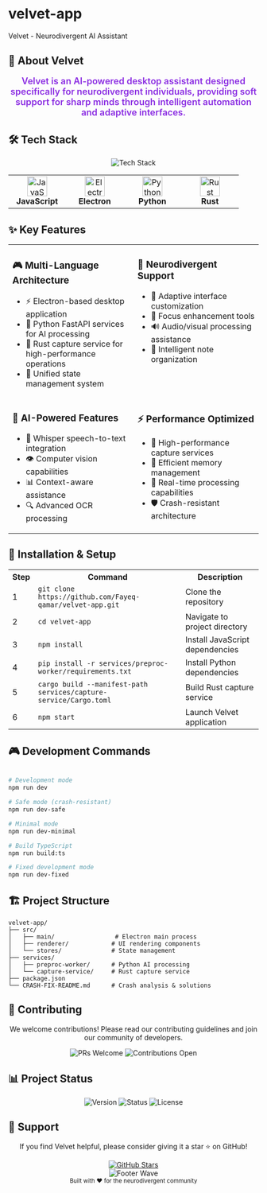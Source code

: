 # velvet-app

Velvet - Neurodivergent AI Assistant

## 🎯 About Velvet

<div align="center">
  <p style="font-size: 18px; color: #8A2BE2; font-weight: 600;">
    Velvet is an AI-powered desktop assistant designed specifically for neurodivergent individuals, 
    providing soft support for sharp minds through intelligent automation and adaptive interfaces.
  </p>
</div>

## 🛠️ Tech Stack

<div align="center">
  <img src="https://skillicons.dev/icons?i=js,electron,nodejs,python,rust,fastapi,tokio,react,html,css,vscode,github" alt="Tech Stack" />
</div>

<table align="center">
  <tr>
    <td align="center" width="100">
      <img src="https://cdn.jsdelivr.net/gh/devicons/devicon/icons/javascript/javascript-original.svg" width="40" height="40" alt="JavaScript" />
      <br><strong>JavaScript</strong>
    </td>
    <td align="center" width="100">
      <img src="https://cdn.jsdelivr.net/gh/devicons/devicon/icons/electron/electron-original.svg" width="40" height="40" alt="Electron" />
      <br><strong>Electron</strong>
    </td>
    <td align="center" width="100">
      <img src="https://cdn.jsdelivr.net/gh/devicons/devicon/icons/python/python-original.svg" width="40" height="40" alt="Python" />
      <br><strong>Python</strong>
    </td>
    <td align="center" width="100">
      <img src="https://cdn.jsdelivr.net/gh/devicons/devicon/icons/rust/rust-plain.svg" width="40" height="40" alt="Rust" />
      <br><strong>Rust</strong>
    </td>
  </tr>
</table>

## ✨ Key Features

<table>
  <tr>
    <td width="50%" valign="top">
      <h3>🎮 Multi-Language Architecture</h3>
      <ul>
        <li>⚡ Electron-based desktop application</li>
        <li>🐍 Python FastAPI services for AI processing</li>
        <li>🦀 Rust capture service for high-performance operations</li>
        <li>🎯 Unified state management system</li>
      </ul>
    </td>
    <td width="50%" valign="top">
      <h3>🧠 Neurodivergent Support</h3>
      <ul>
        <li>🌈 Adaptive interface customization</li>
        <li>🎯 Focus enhancement tools</li>
        <li>🔊 Audio/visual processing assistance</li>
        <li>📝 Intelligent note organization</li>
      </ul>
    </td>
  </tr>
  <tr>
    <td width="50%" valign="top">
      <h3>🤖 AI-Powered Features</h3>
      <ul>
        <li>🎤 Whisper speech-to-text integration</li>
        <li>👁️ Computer vision capabilities</li>
        <li>📊 Context-aware assistance</li>
        <li>🔍 Advanced OCR processing</li>
      </ul>
    </td>
    <td width="50%" valign="top">
      <h3>⚡ Performance Optimized</h3>
      <ul>
        <li>🚀 High-performance capture services</li>
        <li>💾 Efficient memory management</li>
        <li>📡 Real-time processing capabilities</li>
        <li>🛡️ Crash-resistant architecture</li>
      </ul>
    </td>
  </tr>
</table>

## 🚀 Installation & Setup

<div align="center">
  <table>
    <tr>
      <th>Step</th>
      <th>Command</th>
      <th>Description</th>
    </tr>
    <tr>
      <td>1</td>
      <td><code>git clone https://github.com/Fayeq-qamar/velvet-app.git</code></td>
      <td>Clone the repository</td>
    </tr>
    <tr>
      <td>2</td>
      <td><code>cd velvet-app</code></td>
      <td>Navigate to project directory</td>
    </tr>
    <tr>
      <td>3</td>
      <td><code>npm install</code></td>
      <td>Install JavaScript dependencies</td>
    </tr>
    <tr>
      <td>4</td>
      <td><code>pip install -r services/preproc-worker/requirements.txt</code></td>
      <td>Install Python dependencies</td>
    </tr>
    <tr>
      <td>5</td>
      <td><code>cargo build --manifest-path services/capture-service/Cargo.toml</code></td>
      <td>Build Rust capture service</td>
    </tr>
    <tr>
      <td>6</td>
      <td><code>npm start</code></td>
      <td>Launch Velvet application</td>
    </tr>
  </table>
</div>

## 🎮 Development Commands

```bash

# Development mode
npm run dev

# Safe mode (crash-resistant)
npm run dev-safe

# Minimal mode
npm run dev-minimal

# Build TypeScript
npm run build:ts

# Fixed development mode
npm run dev-fixed
```

## 🏗️ Project Structure

```
velvet-app/
├── src/
│   ├── main/                 # Electron main process
│   ├── renderer/            # UI rendering components
│   └── stores/              # State management
├── services/
│   ├── preproc-worker/      # Python AI processing
│   └── capture-service/     # Rust capture service
├── package.json
└── CRASH-FIX-README.md      # Crash analysis & solutions
```

## 🤝 Contributing

<div align="center">
  <p>We welcome contributions! Please read our contributing guidelines and join our community of developers.</p>
  
  <img src="https://img.shields.io/badge/PRs-Welcome-8A2BE2?style=for-the-badge" alt="PRs Welcome" />
  <img src="https://img.shields.io/badge/Contributions-Open-8A2BE2?style=for-the-badge" alt="Contributions Open" />
</div>

## 📊 Project Status

<div align="center">
  <img src="https://img.shields.io/badge/Version-1.0.0-8A2BE2?style=for-the-badge" alt="Version" />
  <img src="https://img.shields.io/badge/Status-Active-8A2BE2?style=for-the-badge" alt="Status" />
  <img src="https://img.shields.io/badge/License-MIT-8A2BE2?style=for-the-badge" alt="License" />
</div>

## 🌟 Support

<div align="center">
  <p>If you find Velvet helpful, please consider giving it a star ⭐ on GitHub!</p>
  
  <a href="https://github.com/Fayeq-qamar/velvet-app/stargazers">
    <img src="https://img.shields.io/github/stars/Fayeq-qamar/velvet-app?style=for-the-badge&color=8A2BE2" alt="GitHub Stars" />
  </a>
</div>

<!-- GRADIENT WAVE FOOTER -->
<div align="center">
  <img src="https://capsule-render.vercel.app/api?type=wave&color=gradient&height=150&section=footer&text=Thank+You+For+Visiting!&fontSize=40&animation=fadeIn&fontAlignY=65" alt="Footer Wave" />
</div>

<div align="center">
  <sub>Built with ❤️ for the neurodivergent community</sub>
</div>

